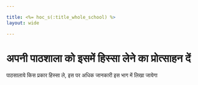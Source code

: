 ```yaml
---

title: <%= hoc_s(:title_whole_school) %>
layout: wide

---
```



# अपनी पाठशाला को इसमें हिस्सा लेने का प्रोत्साहन दें

पाठसालाये किस प्रकार हिस्सा ले, इस पर अधिक जानकारी इस भाग में लिखा जायेगा

